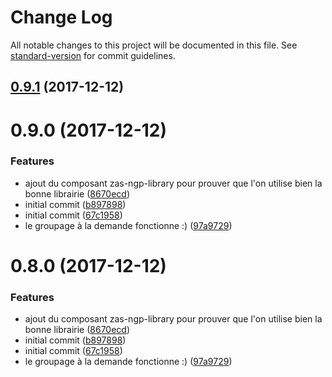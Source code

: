 # Change Log

All notable changes to this project will be documented in this file. See [standard-version](https://github.com/conventional-changelog/standard-version) for commit guidelines.

<a name="0.9.1"></a>
## [0.9.1](https://github.com/loicsalou/nx-component-lib/compare/v0.9.0...v0.9.1) (2017-12-12)



<a name="0.9.0"></a>
# 0.9.0 (2017-12-12)


### Features

* ajout du composant zas-ngp-library pour prouver que l'on utilise bien la bonne librairie ([8670ecd](https://github.com/loicsalou/nx-component-lib/commit/8670ecd))
* initial commit ([b897898](https://github.com/loicsalou/nx-component-lib/commit/b897898))
* initial commit ([67c1958](https://github.com/loicsalou/nx-component-lib/commit/67c1958))
* le groupage à la demande fonctionne :) ([97a9729](https://github.com/loicsalou/nx-component-lib/commit/97a9729))



<a name="0.8.0"></a>
# 0.8.0 (2017-12-12)


### Features

* ajout du composant zas-ngp-library pour prouver que l'on utilise bien la bonne librairie ([8670ecd](https://github.com/loicsalou/nx-component-lib/commit/8670ecd))
* initial commit ([b897898](https://github.com/loicsalou/nx-component-lib/commit/b897898))
* initial commit ([67c1958](https://github.com/loicsalou/nx-component-lib/commit/67c1958))
* le groupage à la demande fonctionne :) ([97a9729](https://github.com/loicsalou/nx-component-lib/commit/97a9729))
